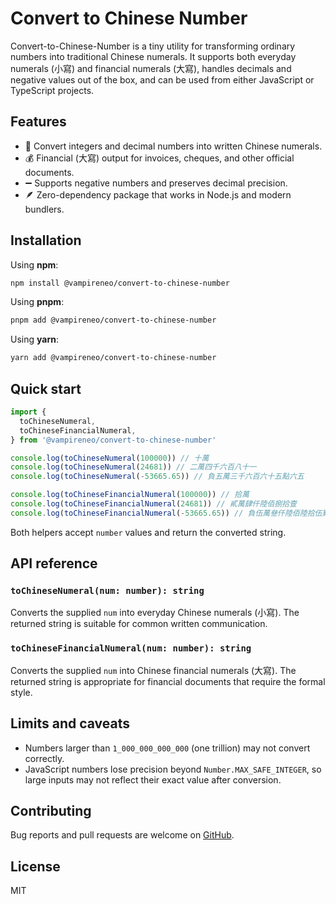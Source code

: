 # Convert to Chinese Number

Convert-to-Chinese-Number is a tiny utility for transforming ordinary numbers
into traditional Chinese numerals. It supports both everyday numerals (小寫)
and financial numerals (大寫), handles decimals and negative values out of the
box, and can be used from either JavaScript or TypeScript projects.

## Features

- 🔢 Convert integers and decimal numbers into written Chinese numerals.
- 💰 Financial (大寫) output for invoices, cheques, and other official
  documents.
- ➖ Supports negative numbers and preserves decimal precision.
- 🪶 Zero-dependency package that works in Node.js and modern bundlers.

## Installation

Using **npm**:

```bash
npm install @vampireneo/convert-to-chinese-number
```

Using **pnpm**:

```bash
pnpm add @vampireneo/convert-to-chinese-number
```

Using **yarn**:

```bash
yarn add @vampireneo/convert-to-chinese-number
```

## Quick start

```ts
import {
  toChineseNumeral,
  toChineseFinancialNumeral,
} from '@vampireneo/convert-to-chinese-number'

console.log(toChineseNumeral(100000)) // 十萬
console.log(toChineseNumeral(24681)) // 二萬四千六百八十一
console.log(toChineseNumeral(-53665.65)) // 負五萬三千六百六十五點六五

console.log(toChineseFinancialNumeral(100000)) // 拾萬
console.log(toChineseFinancialNumeral(24681)) // 貳萬肆仟陸佰捌拾壹
console.log(toChineseFinancialNumeral(-53665.65)) // 負伍萬叄仟陸佰陸拾伍點陸伍
```

Both helpers accept `number` values and return the converted string.

## API reference

### `toChineseNumeral(num: number): string`

Converts the supplied `num` into everyday Chinese numerals (小寫). The returned
string is suitable for common written communication.

### `toChineseFinancialNumeral(num: number): string`

Converts the supplied `num` into Chinese financial numerals (大寫). The returned
string is appropriate for financial documents that require the formal style.

## Limits and caveats

- Numbers larger than `1_000_000_000_000` (one trillion) may not convert
  correctly.
- JavaScript numbers lose precision beyond `Number.MAX_SAFE_INTEGER`, so large
  inputs may not reflect their exact value after conversion.

## Contributing

Bug reports and pull requests are welcome on [GitHub](https://github.com/vampireneo/convert-to-chinese-number).

## License

MIT
